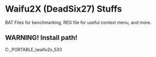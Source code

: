 # Waifu2X (DeadSix27) Stuffs
BAT Files for benchmarking, REG file for useful context menu, and more.
## WARNING! Install path!
C:\_PORTABLE_\waifu2x_533
